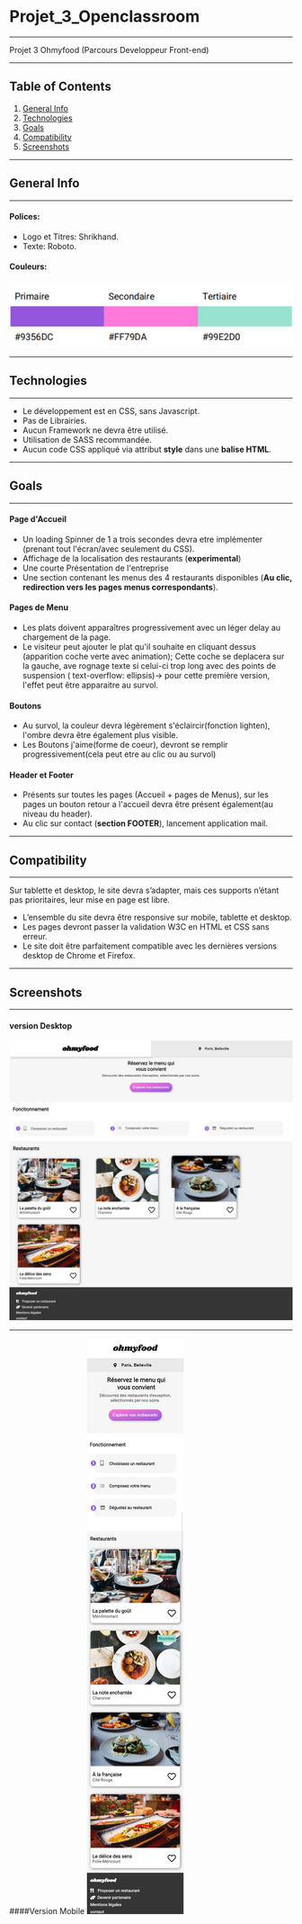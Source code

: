 # Projet_3_Openclassroom 
***
Projet 3 Ohmyfood (Parcours Developpeur Front-end)
***

## Table of Contents
1. [General Info](#general-info)
2. [Technologies](#technologies)
3. [Goals](#goals)
4. [Compatibility](#compatibility)
5. [Screenshots](#screenshots)
***

## General Info
***
#### Polices:
* Logo et Titres: Shrikhand.
* Texte: Roboto.

#### Couleurs:
![Image text](/img/readme/Couleurs.png/)

***
## Technologies
***
* Le développement est en CSS, sans Javascript.
* Pas de Librairies.
* Aucun Framework ne devra être utilisé.
* Utilisation de SASS recommandée.
* Aucun code CSS appliqué via attribut **style** dans une **balise HTML**.

***
## Goals
***

#### Page d'Accueil
* Un loading Spinner de 1 a trois secondes devra etre implémenter (prenant tout l'écran/avec seulement du CSS).
* Affichage de la localisation des restaurants (**experimental**)
* Une courte Présentation de l'entreprise
* Une section contenant les menus des 4 restaurants disponibles (**Au clic, redirection vers les pages menus correspondants**).

#### Pages de Menu
* Les plats doivent apparaîtres progressivement avec un léger delay au chargement de la page.
* Le visiteur peut ajouter le plat qu'il souhaite en cliquant dessus (apparition coche verte avec animation);
  Cette coche se deplacera sur la gauche, ave rognage texte si celui-ci trop long avec des points de suspension
  ( text-overflow: ellipsis)-> pour cette première version, l'effet peut être apparaitre au survol.

#### Boutons
* Au survol, la couleur devra légèrement s'éclaircir(fonction lighten), l'ombre devra être également plus visible.
* Les Boutons j'aime(forme de coeur), devront se remplir progressivement(cela peut etre au clic ou au survol)

#### Header et Footer
* Présents sur toutes les pages (Accueil + pages de Menus), sur les pages un bouton retour a l'accueil devra être présent 
également(au niveau du header).
* Au clic sur contact (**section FOOTER**), lancement application mail.

***
## Compatibility
***
Sur tablette et desktop, le site devra s’adapter, mais ces supports n’étant pas prioritaires,
leur mise en page est libre.
* L’ensemble du site devra être responsive sur mobile, tablette et desktop.
* Les pages devront passer la validation W3C en HTML et CSS sans erreur.
* Le site doit être parfaitement compatible avec les dernières versions desktop de
Chrome et Firefox.

***
## Screenshots
***

#### version Desktop                                                              
![Image text](/img/readme/Site_Ohmyfood.png/)                                     
***
####Version Mobile
![Image text](/img/readme/version_mobile.png/)
